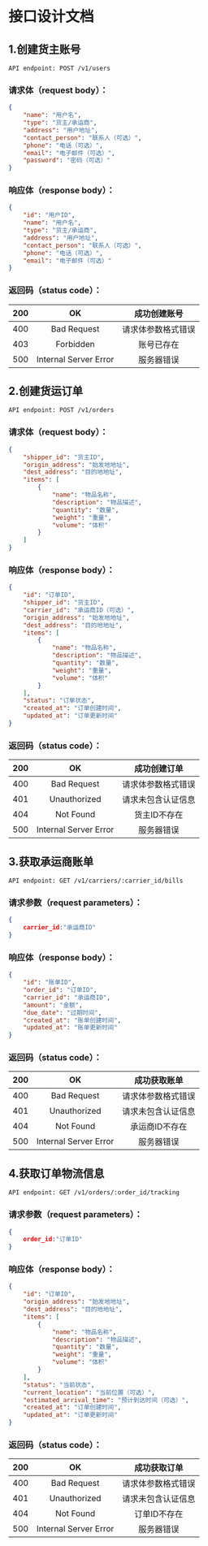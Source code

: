 # 接口设计文档

## 1.创建货主账号

```http
API endpoint: POST /v1/users
```

### 请求体（request body）：

```json
{
    "name": "用户名",
    "type": "货主/承运商",
    "address": "用户地址",
    "contact_person": "联系人（可选）",
    "phone": "电话（可选）",
    "email": "电子邮件（可选）",
    "password": "密码（可选）"
}
```

### 响应体（response body）：

```json
{
    "id": "用户ID",
    "name": "用户名",
    "type": "货主/承运商",
    "address": "用户地址",
    "contact_person": "联系人（可选）",
    "phone": "电话（可选）",
    "email": "电子邮件（可选）"
}
```

### 返回码（status code）：

| 200  |          OK           |    成功创建账号    |
| :--: | :-------------------: | :----------------: |
| 400  |      Bad Request      | 请求体参数格式错误 |
| 403  |       Forbidden       |     账号已存在     |
| 500  | Internal Server Error |     服务器错误     |

## 2.创建货运订单

```http
API endpoint: POST /v1/orders
```

### 请求体（request body）：

```json
{
    "shipper_id": "货主ID",
    "origin_address": "始发地地址",
    "dest_address": "目的地地址",
    "items": [
        {
            "name": "物品名称",
            "description": "物品描述",
            "quantity": "数量",
            "weight": "重量",
            "volume": "体积"
        }
    ]
}
```

### 响应体（response body）：

```json
{
    "id": "订单ID",
    "shipper_id": "货主ID",
    "carrier_id": "承运商ID（可选）",
    "origin_address": "始发地地址",
    "dest_address": "目的地地址",
    "items": [
        {
            "name": "物品名称",
            "description": "物品描述",
            "quantity": "数量",
            "weight": "重量",
            "volume": "体积"
        }
    ],
    "status": "订单状态",
    "created_at": "订单创建时间",
    "updated_at": "订单更新时间"
}
```

### 返回码（status code）：

| 200  |          OK           |    成功创建订单    |
| :--: | :-------------------: | :----------------: |
| 400  |      Bad Request      | 请求体参数格式错误 |
| 401  |     Unauthorized      | 请求未包含认证信息 |
| 404  |       Not Found       |    货主ID不存在    |
| 500  | Internal Server Error |     服务器错误     |

## 3.获取承运商账单

```http
API endpoint: GET /v1/carriers/:carrier_id/bills
```

### 请求参数（request parameters）：

```json
{
    carrier_id:"承运商ID"
}
```

### 响应体（response body）：

```json
{
    "id": "账单ID",
    "order_id": "订单ID",
    "carrier_id": "承运商ID",
    "amount": "金额",
    "due_date": "过期时间",
    "created_at": "账单创建时间",
    "updated_at": "账单更新时间"
}
```

### 返回码（status code）：

| 200  |          OK           |    成功获取账单    |
| :--: | :-------------------: | :----------------: |
| 400  |      Bad Request      | 请求体参数格式错误 |
| 401  |     Unauthorized      | 请求未包含认证信息 |
| 404  |       Not Found       |   承运商ID不存在   |
| 500  | Internal Server Error |     服务器错误     |

## 4.获取订单物流信息

```http
API endpoint: GET /v1/orders/:order_id/tracking
```

### 请求参数（request parameters）：

```json
{
    order_id:"订单ID"
}
```

### 响应体（response body）：

```json
{
    "id": "订单ID",
    "origin_address": "始发地地址",
    "dest_address": "目的地地址",
    "items": [
        {
            "name": "物品名称",
            "description": "物品描述",
            "quantity": "数量",
            "weight": "重量",
            "volume": "体积"
        }
    ],
    "status": "当前状态",
    "current_location": "当前位置（可选）",
    "estimated_arrival_time": "预计到达时间（可选）",
    "created_at": "订单创建时间",
    "updated_at": "订单更新时间"
}
```

### 返回码（status code）：

| 200  |          OK           |    成功获取订单    |
| :--: | :-------------------: | :----------------: |
| 400  |      Bad Request      | 请求体参数格式错误 |
| 401  |     Unauthorized      | 请求未包含认证信息 |
| 404  |       Not Found       |    订单ID不存在    |
| 500  | Internal Server Error |     服务器错误     |